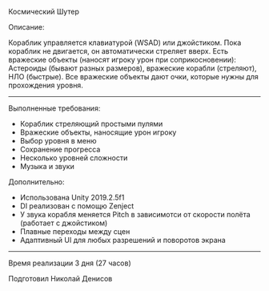 Космический Шутер

Описание:

Кораблик управляется клавиатурой (WSAD) или джойстиком. Пока кораблик не двигается, он автоматически стреляет вверх.
Есть вражеские объекты (наносят игроку урон при соприкосновении): Астероиды (бывают разных размеров), вражеские корабли (стреляют), НЛО (быстрые). Все вражеские объекты дают очки, которые нужны для прохождения уровня.

---

Выполненные требования:

* Кораблик стреляющий простыми пулями
* Вражеские объекты, наносящие урон игроку
* Выбор уровня в меню
* Сохранение прогресса
* Несколько уровней сложности
* Музыка и звуки

Дополнительно:

* Использована Unity 2019.2.5f1
* DI реализован с помощю Zenject
* У звука корабля меняется Pitch в зависимотси от скорости полёта (работает с джойстиком)
* Плавные переходы между сцен
* Адаптивный UI для любых разрешений и поворотов экрана

---
Время реализации 3 дня (27 часов)

Подготовил Николай Денисов
